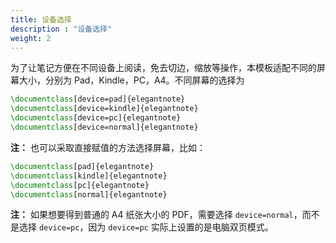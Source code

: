 ```yaml
---
title: 设备选择
description : "设备选择"
weight: 2
---
```


为了让笔记方便在不同设备上阅读，免去切边，缩放等操作，本模板适配不同的屏幕大小，分别为 Pad，Kindle，PC，A4。不同屏幕的选择为

```tex
\documentclass[device=pad]{elegantnote}
\documentclass[device=kindle]{elegantnote}
\documentclass[device=pc]{elegantnote}
\documentclass[device=normal]{elegantnote}
```

__注：__ 也可以采取直接赋值的方法选择屏幕，比如：

```tex
\documentclass[pad]{elegantnote}
\documentclass[kindle]{elegantnote}
\documentclass[pc]{elegantnote}
\documentclass[normal]{elegantnote}
```

__注：__ 如果想要得到普通的 A4 纸张大小的 PDF，需要选择 `device=normal`，而不是选择 `device=pc`，因为 `device=pc` 实际上设置的是电脑双页模式。
